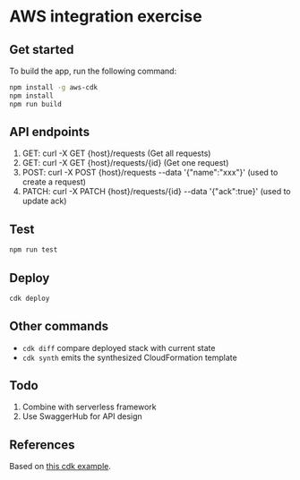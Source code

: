# AWS integration exercise


## Get started
To build the app, run the following command:

```bash
npm install -g aws-cdk
npm install
npm run build
```

## API endpoints
1. GET: curl -X GET {host}/requests (Get all requests)
2. GET: curl -X GET {host}/requests/{id} (Get one request)
2. POST: curl -X POST {host}/requests --data '{"name":"xxx"}' (used to create a request)
3. PATCH: curl -X PATCH {host}/requests/{id} --data '{"ack":true}' (used to update ack)

## Test
```bash
npm run test
```

## Deploy
```bash
cdk deploy
```

## Other commands
* `cdk diff`        compare deployed stack with current state
* `cdk synth`       emits the synthesized CloudFormation template

## Todo
1. Combine with serverless framework
2. Use SwaggerHub for API design

## References
Based on [this cdk example](https://github.com/aws-samples/aws-cdk-examples/tree/master/typescript/api-cors-lambda-crud-dynamodb).


